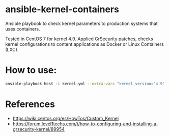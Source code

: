 # ansible-kernel-containers
Ansible playbook to check kernel parameters to production systems that uses containers.

Tested in CentOS 7 for kernel 4.9.
Applied GrSecurity patches, checks kernel configurations to content
applications as Docker or Linux Containers (LXC).

# How to use:

``` bash
ansible-playbook host -i kernel.yml --extra-vars "kernel_version='4.9' "
```

# References
- https://wiki.centos.org/es/HowTos/Custom_Kernel
- https://forum.level1techs.com/t/how-to-configuring-and-installing-a-grsecurity-kernel/89954
